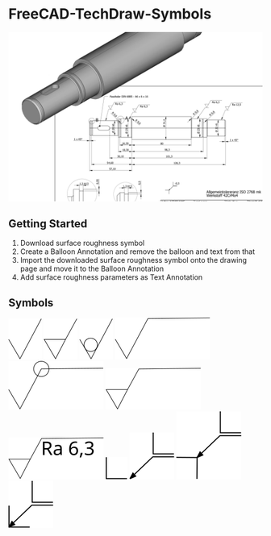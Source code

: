 # FreeCAD-TechDraw-Symbols

![](freecad-technical-drawing-with-annotations-shaft.png)

## Getting Started
1. Download surface roughness symbol
2. Create a Balloon Annotation and remove the balloon and text from that
3. Import the downloaded surface roughness symbol onto the drawing page and move it to the Balloon Annotation
4. Add surface roughness parameters as Text Annotation

## Symbols
![](roughness-1-1.svg)
![](roughness-1-2.svg)
![](roughness-1-3.svg)
![](roughness-1-4.svg)
![](roughness-1-5.svg)
![](roughness-1-6.svg)
![](roughness-1-6-editable.svg)
![](edge.svg)
![](edge-all.svg)
![](edge-outer.svg)
![](edge-inner.svg)
